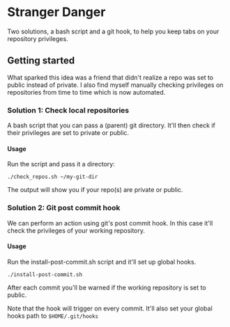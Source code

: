 # Stranger Danger

Two solutions, a bash script and a git hook, to help you keep tabs on your repository privileges.

## Getting started

What sparked this idea was a friend that didn't realize a repo was set to public instead of private.
I also find myself manually checking privileges on repositories from time to time which is now automated.

### Solution 1: Check local repositories

A bash script that you can pass a (parent) git directory. It'll then check if their privileges are set to private or public.

#### Usage
Run the script and pass it a directory:

```
./check_repos.sh ~/my-git-dir
```

The output will show you if your repo(s) are private or public.

### Solution 2: Git post commit hook 

We can perform an action using git's post commit hook. In this case it'll check the privileges of your working repository.

#### Usage
Run the install-post-commit.sh script and it'll set up global hooks.

```
./install-post-commit.sh
```

After each commit you'll be warned if the working repository is set to public.

Note that the hook will trigger on every commit. It'll also set your global hooks path to `$HOME/.git/hooks`
